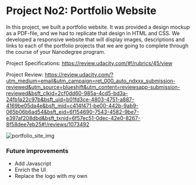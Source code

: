 # Project No2: Portfolio Website

Ιn this project, we built a portfolio website. 
It was provided a design mockup as a PDF-file, and we had to replicate that design in HTML and CSS.
We developed a responsive website that will display images, descriptions and links to each of the portfolio projects that we are going to complete through the course of your Nanodegree program.

Project Specifications: https://review.udacity.com/#!/rubrics/45/view

Project Review: https://review.udacity.com/?utm_medium=email&utm_campaign=ret_000_auto_ndxxx_submission-reviewed&utm_source=blueshift&utm_content=reviewsapp-submission-reviewed&bsft_clkid=2cf0dd60-985a-4cd5-bd3a-24fb1a22c97b&bsft_uid=b01fd3ce-4803-4751-a887-4169be05da4e&bsft_mid=c414f471-be00-442b-9ab9-065b06b6ad54&bsft_eid=6f154690-7543-4582-9be7-e397af208dbd&bsft_txnid=6f57ec51-0dec-42e0-8267-8f58dee7eb25#!/reviews/1073492

![portfolio_site_img](https://user-images.githubusercontent.com/35920708/36986388-597643e0-20a2-11e8-8a5e-9387b07cd74b.PNG)

### Future improvements
* Add Javascript
* Enrich the UI
* Replace the logo with my own
